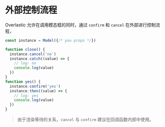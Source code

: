 # 外部控制流程

Overlastic 允许在调用模态框的同时，通过 `confirm` 和 `cancel` 在外部进行控制流程，

```ts
const instance = Model({/* you props */})

function close() {
  instance.cancel('no')
  instance.catch((value) => {
    // log: no
    console.log(value)
  })
}
function yes() {
  instance.confirm('yes')
  instance.then((value) => {
    // log: yes
    console.log(value)
  })
}
```

> 由于渲染等待的关系，`cancel` 与 `confirm` 建议在回调函数内部中使用。
